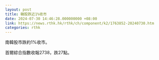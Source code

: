 ```yaml
---
layout: post
title: 韓股跌近1%收市
date: 2024-07-30 14:46:28.000000000 +08:00
link: https://news.rthk.hk/rthk/ch/component/k2/1763852-20240730.htm
categories: rthk
---
```


南韓股市跌約1%收市。

首爾綜合指數收報2738，跌27點。
